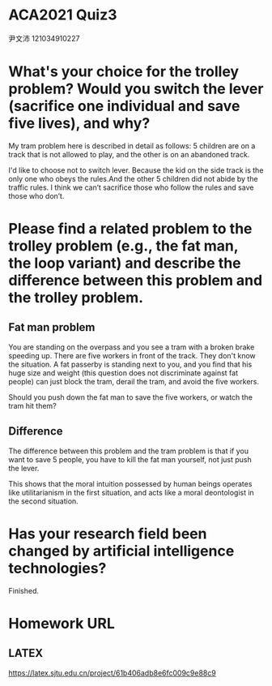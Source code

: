 # ACA2021 Quiz3  
尹文沛 121034910227

# What's your choice for the trolley problem? Would you switch the lever (sacrifice one individual and save five lives), and why?

My tram problem here is described in detail as follows: 5 children are on a track that is not allowed to play, and the other is on an abandoned track.

I'd like to choose not to switch lever. Because the kid on the side track is the only one who obeys the rules.And the other 5 children did not abide by the traffic rules. I think we can’t sacrifice those who follow the rules and save those who don’t.


# Please find a related problem to the trolley problem (e.g., the fat man, the loop variant) and describe the difference between this problem and the trolley problem.

## Fat man problem
You are standing on the overpass and you see a tram with a broken brake speeding up. There are five workers in front of the track. They don't know the situation. A fat passerby is standing next to you, and you find that his huge size and weight (this question does not discriminate against fat people) can just block the tram, derail the tram, and avoid the five workers.

Should you push down the fat man to save the five workers, or watch the tram hit them?

## Difference
The difference between this problem and the tram problem is that if you want to save 5 people, you have to kill the fat man yourself, not just push the lever.

This shows that the moral intuition possessed by human beings operates like utilitarianism in the first situation, and acts like a moral deontologist in the second situation.

# Has your research field been changed by artificial intelligence technologies?

Finished.

# Homework URL

## LATEX 
https://latex.sjtu.edu.cn/project/61b406adb8e6fc009c9e88c9
